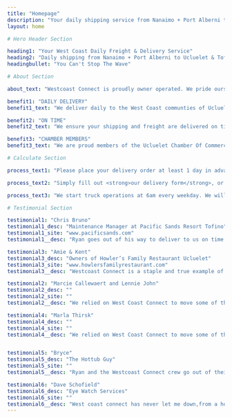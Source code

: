 ```yaml
---
title: "Homepage"
description: "Your daily shipping service from Nanaimo + Port Alberni to Ucluelet & Tofino"
layout: home

# Hero Header Section

heading1: "Your West Coast Daily Freight & Delivery Service"
heading2: "Daily shipping from Nanaimo + Port Alberni to Ucluelet & Tofino"
headingbullet: "You Can't Stop The Wave"

# About Section

about_text: "Westcoast Connect is proudly owner operated. We pride ourselves on caring for our customers and going above an beyond. We deliver your packages in top shape and on time. We’ll always find a solution to ‘get it done’ right for you; no job is too small or too big. We’re friendly, down to earth and care about the communities we are humbled to serve. Give us a call, catch the wave, and let us show you the Westcoast Connect difference."

benefit1: "DAILY DELIVERY"
benefit1_text: "We deliver daily to the West Coast communties of Ucluelet & Tofino."

benefit2: "ON TIME"
benefit2_text: "We ensure your shipping and freight are delivered on time and in top shape."

benefit3: "CHAMBER MEMBERS"
benefit3_text: "We are proud members of the Ucluelet Chamber Of Commerce."

# Calculate Section

process_text1: "Please place your delivery order at least 1 day in advance so we can have enough time to organize the pick up and delivery of your item with our scheduled crews."

process_text2: "Simply fill out <strong>our delivery form</strong>, or call in during business hours to get your delivery started. We deliver Monday to Friday from Nanaimo area (with pick ups along the way) to Ucluelet & Tofino."

process_text3: "We start truck operations at 6am every weekday. We will pick up items Monday to Friday for daily delivery to the West Coast communities of Ucluelet & Tofino (We also can deliver to Port Alberni and communities along the way). Delivery in Ucluelet & Tofino usually starts at 12 noon and goes till 5pm Monday to Friday."

# Testimonial Section

testimonial1: "Chris Bruno"
testimonial1_desc: "Maintenance Manager at Pacific Sands Resort Tofino"
testimonial1_site: "www.pacificsands.com"
testimonial1__desc: "Ryan goes out of his way to deliver to us on time and is always super reliable! Westcoast Connect is great."

testimonial3: "Amie & Kent"
testimonial3_desc: "Owners of Howler’s Family Restaurant Ucluelet"
testimonial3_site: "www.howlersfamilyrestaurant.com"
testimonial3__desc: "Westcoast Connect is a staple and true example of how businesses together can grow alongside and support each other! They are our go to hands down!"

testimonial2: "Marcie Callewaert and Lennie John"
testimonial2_desc: ""
testimonial2_site: ""
testimonial2__desc: "We relied on West Coast Connect to move some of the essential items for our off grid cabin construction to Tofino from Port Alberni and Nanaimo. They were reliable and we knew our orders would be safe with them! The drivers were very helpful by calling to let us know when they would be at the dock to meet us too!"

testimonial4: "Marla Thirsk"
testimonial4_desc: ""
testimonial4_site: ""
testimonial4__desc: "We relied on West Coast Connect to move some of the essential items for our off grid cabin construction to Tofino from Port Alberni and Nanaimo. They were reliable and we knew our orders would be safe with them! The drivers were very helpful by calling to let us know when they would be at the dock to meet us too!"


testimonial5: "Bryce"
testimonial5_desc: "The Hottub Guy"
testimonial5_site: ""
testimonial5__desc: "Ryan and the Westcoast Connect crew go out of their way to deliver! They’ve helped me out of more than a couple tight spots. I’m so impressed by the level of service I’ve received from them over the past few years. 10/10 would recommend. "

testimonial6: "Dave Schofield"
testimonial6_desc: "Eye Watch Services"
testimonial6_site: ""
testimonial6__desc: "West coast connect has never let me down,from a hot tub too a small xmas gift or even a 20 ft metal gate! Very impressed with the family friendly feel! Fast on time service! West coast connect has you covered with 3 trucks a day. Very happy customer here no need to go anywhere else!"
---
```

